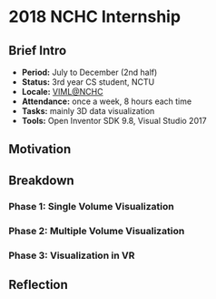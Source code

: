# 2018 NCHC Internship
## Brief Intro
- **Period:** July to December (2nd half)
- **Status:** 3rd year CS student, NCTU
- **Locale:** [VIML@NCHC](http://viml.nchc.org.tw/home/)
- **Attendance:** once a week, 8 hours each time
- **Tasks:** mainly 3D data visualization
- **Tools:** Open Inventor SDK 9.8, Visual Studio 2017
## Motivation
  
## Breakdown
### Phase 1: Single Volume Visualization
### Phase 2: Multiple Volume Visualization
### Phase 3: Visualization in VR
## Reflection
